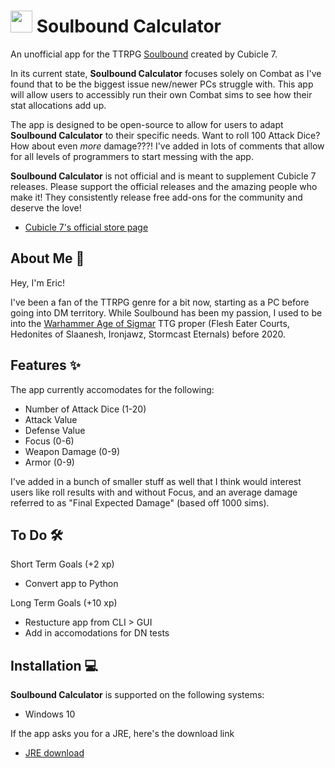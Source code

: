 # <img src="https://raw.githubusercontent.com/CapitanAcGuy/Soulbound-Calculator/main/Soulbound%20Calculator%20Icon.ico" width="35" height="35" /> __Soulbound Calculator__ 

An unofficial app for the TTRPG [Soulbound](https://cubicle7games.com/our-games/age-of-sigmar-soulbound/) created by Cubicle 7. 

In its current state, __Soulbound Calculator__ focuses solely on Combat as I've found that to be the biggest issue new/newer PCs struggle with. This app will allow users to accessibly run their own Combat sims to see how their stat allocations add up.

The app is designed to be open-source to allow for users to adapt __Soulbound Calculator__ to their specific needs. Want to roll 100 Attack Dice? How about even *more* damage???! I've added in lots of comments that allow for all levels of programmers to start messing with the app.

**Soulbound Calculator** is not official and is meant to supplement Cubicle 7 releases. Please support the official releases and the amazing people who make it! They consistently release free add-ons for the community and deserve the love!  
- [Cubicle 7's official store page](https://cubicle7games.com/product-category/warhammer-aos/)

## About Me 👋 

Hey, I'm Eric!

I've been a fan of the TTRPG genre for a bit now, starting as a PC before going into DM territory. While Soulbound has been my passion, I used to be into the [Warhammer Age of Sigmar](https://ageofsigmar.com/) TTG proper (Flesh Eater Courts, Hedonites of Slaanesh, Ironjawz, Stormcast Eternals) before 2020.

## Features ✨

The app currently accomodates for the following:
- Number of Attack Dice (1-20)
- Attack Value
- Defense Value
- Focus (0-6)
- Weapon Damage (0-9)
- Armor (0-9)

I've added in a bunch of smaller stuff as well that I think would interest users like roll results with and without Focus, and an average damage referred to as "Final Expected Damage" (based off 1000 sims).

## To Do 🛠️

Short Term Goals (+2 xp)
- Convert app to Python

Long Term Goals (+10 xp)
- Restucture app from CLI > GUI
- Add in accomodations for DN tests

## Installation 💻

__Soulbound Calculator__ is supported on the following systems:
- Windows 10

If the app asks you for a JRE, here's the download link
- [JRE download](https://www.oracle.com/java/technologies/downloads/)

[//]: # (These are reference links used in the body of this note and get stripped out when the markdown processor does its job. There is no need to format nicely because it shouldn't be seen. Thanks SO - http://stackoverflow.com/questions/4823468/store-comments-in-markdown-syntax)

   [dill]: <https://github.com/joemccann/dillinger>
   [git-repo-url]: <https://github.com/joemccann/dillinger.git>
   [john gruber]: <http://daringfireball.net>
   [df1]: <http://daringfireball.net/projects/markdown/>
   [markdown-it]: <https://github.com/markdown-it/markdown-it>
   [Ace Editor]: <http://ace.ajax.org>
   [node.js]: <http://nodejs.org>
   [Twitter Bootstrap]: <http://twitter.github.com/bootstrap/>
   [jQuery]: <http://jquery.com>
   [@tjholowaychuk]: <http://twitter.com/tjholowaychuk>
   [express]: <http://expressjs.com>
   [AngularJS]: <http://angularjs.org>
   [Gulp]: <http://gulpjs.com>

   [PlDb]: <https://github.com/joemccann/dillinger/tree/master/plugins/dropbox/README.md>
   [PlGh]: <https://github.com/joemccann/dillinger/tree/master/plugins/github/README.md>
   [PlGd]: <https://github.com/joemccann/dillinger/tree/master/plugins/googledrive/README.md>
   [PlOd]: <https://github.com/joemccann/dillinger/tree/master/plugins/onedrive/README.md>
   [PlMe]: <https://github.com/joemccann/dillinger/tree/master/plugins/medium/README.md>
   [PlGa]: <https://github.com/RahulHP/dillinger/blob/master/plugins/googleanalytics/README.md>
